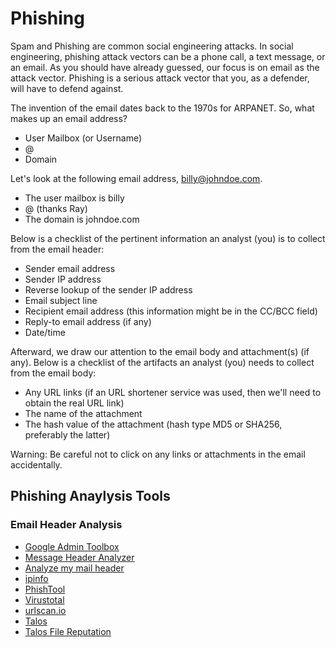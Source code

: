 #  Phishing
Spam and Phishing are common social engineering attacks. In social engineering, phishing attack vectors can be a phone call, a text message, or an email. As you should have already guessed, our focus is on email as the attack vector. 
Phishing is a serious attack vector that you, as a defender, will have to defend against.

The invention of the email dates back to the 1970s for ARPANET. So, what makes up an email address?

- User Mailbox (or Username)
- @
- Domain

Let's look at the following email address, billy@johndoe.com.
- The user mailbox is billy
- @ (thanks Ray)
- The domain is johndoe.com

Below is a checklist of the pertinent information an analyst (you) is to collect from the email header:
- Sender email address
- Sender IP address
- Reverse lookup of the sender IP address
- Email subject line
- Recipient email address (this information might be in the CC/BCC field)
- Reply-to email address (if any)
- Date/time

Afterward, we draw our attention to the email body and attachment(s) (if any).
Below is a checklist of the artifacts an analyst (you) needs to collect from the email body:
- Any URL links (if an URL shortener service was used, then we'll need to obtain the real URL link)
- The name of the attachment
- The hash value of the attachment (hash type MD5 or SHA256, preferably the latter)

Warning: Be careful not to click on any links or attachments in the email accidentally. 


##  Phishing Anaylysis Tools

###  Email Header Analysis

- [Google Admin Toolbox](https://toolbox.googleapps.com/apps/messageheader/analyzeheader)
- [Message Header Analyzer](https://mha.azurewebsites.net/)
- [Analyze my mail header](https://mailheader.org/)
- [ipinfo](https://ipinfo.io/)
- [PhishTool](https://www.phishtool.com/)
- [Virustotal](https://www.virustotal.com/gui/home/upload)
- [urlscan.io](https://urlscan.io/)
- [Talos](https://talosintelligence.com/reputation)
- [Talos File Reputation](https://talosintelligence.com/talos_file_reputation)
